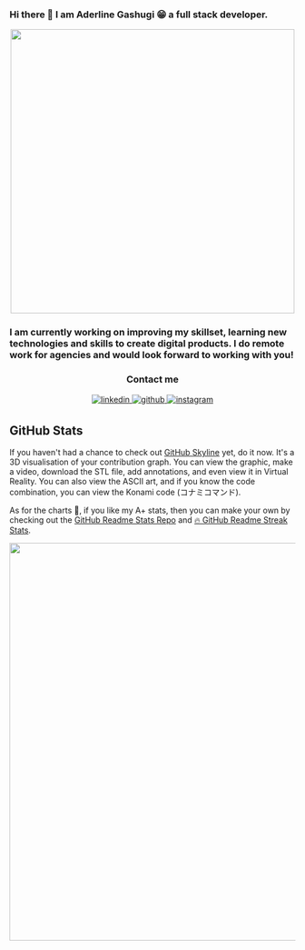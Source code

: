 ### Hi there 👋 I am Aderline Gashugi 😁 a full stack developer. 

<div align="center">
<img src="https://res.cloudinary.com/ddravaukf/image/upload/v1650289075/me_iszomr.gif" height="500" width="500"  align="center" />
</div>

### I am currently working on improving my skillset, learning new technologies and skills to create digital products. I do remote work for agencies and would look forward to working with you!  
<div></div>
<div></div>
<div></div>
<div align="center">

### Contact me

<a href="https://linkedin.com/in/gashugi-aderline-aa88971b3//" target="_blank">
<img src=https://img.shields.io/badge/linkedin-%231E77B5.svg?&style=for-the-badge&logo=linkedin&logoColor=white alt=linkedin style="margin-bottom: 5px;" />
</a>
</a>
<a href="https://github.com/Aderline490" target="_blank">
<img src=https://img.shields.io/badge/github-%23000000.svg?&style=for-the-badge&logo=github&logoColor=white alt=github style="margin-bottom: 5px;" />
</a>
<a href="https://instagram.com/___aderline/ target="_blank">
<img src=https://img.shields.io/badge/instagram-%ff69b4.svg?&style=for-the-badge&logo=instagram&logoColor=white alt=instagram style="margin-bottom: 5px;" />
</a>
</a>  
</div>  


## GitHub Stats

If you haven't had a chance to check out [GitHub Skyline](https://skyline.github.com/) yet, do it now. It's a 3D visualisation of your contribution graph. You can view the graphic, make a video, download the STL file, add annotations, and even view it in Virtual Reality. You can also view the ASCII art, and if you know the code combination, you can view the Konami code (コナミコマンド).

As for the charts 🥧, if you like my A+ stats, then you can make your own by checking out the [GitHub Readme Stats Repo](https://github.com/anuraghazra/github-readme-stats) and [🔥 GitHub Readme Streak Stats](https://github-readme-streak-stats.herokuapp.com/demo/).

<img src="./Aderline490Skyline.gif" width="700">
<!--
**Aderline490/Aderline490** is a ✨ _special_ ✨ repository because its `README.md` (this file) appears on your GitHub profile.

Here are some ideas to get you started:

- 🔭 I’m currently working on ...
- 🌱 I’m currently learning ...
- 👯 I’m looking to collaborate on ...
- 🤔 I’m looking for help with ...
- 💬 Ask me about ...
- 📫 How to reach me: ...
- 😄 Pronouns: ...
- ⚡ Fun fact: ...
-->
